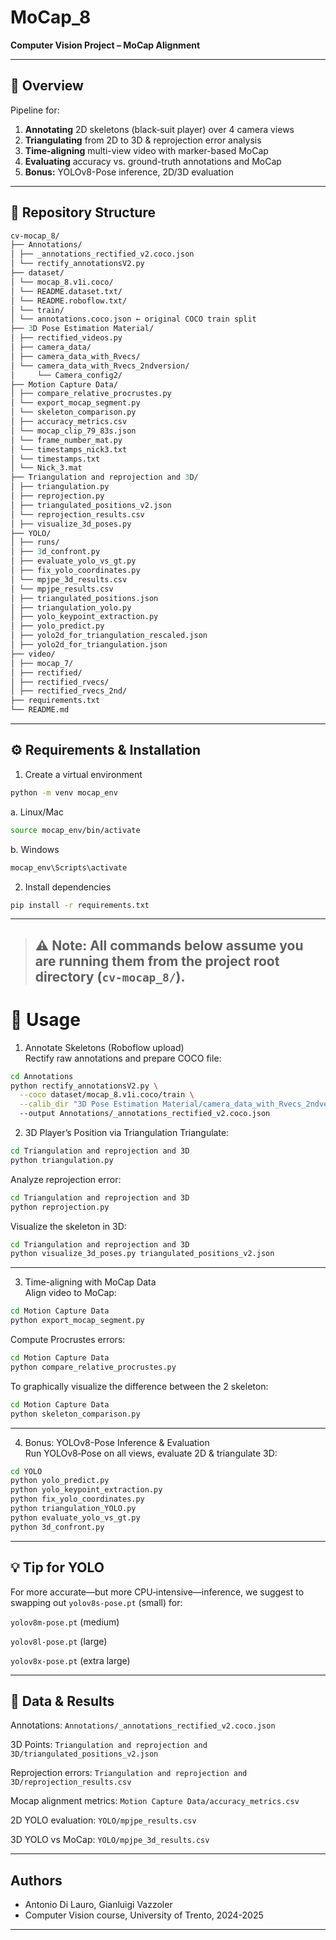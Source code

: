 # MoCap_8

**Computer Vision Project – MoCap Alignment**  

---

## 🔎 Overview

Pipeline for:

1. **Annotating** 2D skeletons (black‐suit player) over 4 camera views  
2. **Triangulating** from 2D to 3D & reprojection error analysis  
3. **Time-aligning** multi-view video with marker-based MoCap  
4. **Evaluating** accuracy vs. ground-truth annotations and MoCap  
5. **Bonus:** YOLOv8-Pose inference, 2D/3D evaluation

---

## 📁 Repository Structure

```graphql
cv-mocap_8/
├── Annotations/
│ ├── _annotations_rectified_v2.coco.json
│ └── rectify_annotationsV2.py
├── dataset/
│ └── mocap_8.v1i.coco/
│ └── README.dataset.txt/
│ └── README.roboflow.txt/
│ └── train/
│ └── annotations.coco.json ← original COCO train split
├── 3D Pose Estimation Material/
│ ├── rectified_videos.py
│ ├── camera_data/
│ ├── camera_data_with_Rvecs/
│ └── camera_data_with_Rvecs_2ndversion/
│     └── Camera_config2/
├── Motion Capture Data/
│ ├── compare_relative_procrustes.py
│ └── export_mocap_segment.py
│ └── skeleton_comparison.py
│ ├── accuracy_metrics.csv
│ └── mocap_clip_79_83s.json
│ └── frame_number_mat.py
│ └── timestamps_nick3.txt
│ └── timestamps.txt
│ └── Nick_3.mat
├── Triangulation and reprojection and 3D/
│ ├── triangulation.py
│ ├── reprojection.py
│ ├── triangulated_positions_v2.json
│ └── reprojection_results.csv
│ ├── visualize_3d_poses.py
├── YOLO/
│ ├── runs/
│ ├── 3d_confront.py
│ ├── evaluate_yolo_vs_gt.py
│ ├── fix_yolo_coordinates.py
│ └── mpjpe_3d_results.csv
│ └── mpjpe_results.csv
│ ├── triangulated_positions.json
│ ├── triangulation_yolo.py
│ ├── yolo_keypoint_extraction.py
│ ├── yolo_predict.py
│ ├── yolo2d_for_triangulation_rescaled.json
│ ├── yolo2d_for_triangulation.json
├── video/
│ ├── mocap_7/
│ ├── rectified/
│ ├── rectified_rvecs/
│ ├── rectified_rvecs_2nd/
├── requirements.txt
└── README.md

```
---
## ⚙️ Requirements & Installation

1. Create a virtual environment
```bash
python -m venv mocap_env
```
a. Linux/Mac
```bash
source mocap_env/bin/activate
```
b. Windows
```bash
mocap_env\Scripts\activate
```
2. Install dependencies
```bash
pip install -r requirements.txt
```
---
> **⚠️ Note:** All commands below assume you are running them from the project root directory (`cv-mocap_8/`).
> ---
# 🚀 Usage
1. Annotate Skeletons (Roboflow upload)  
Rectify raw annotations and prepare COCO file:
```bash
cd Annotations
python rectify_annotationsV2.py \
  --coco dataset/mocap_8.v1i.coco/train \
  --calib_dir "3D Pose Estimation Material/camera_data_with_Rvecs_2ndversion/Camera_config2"
  --output Annotations/_annotations_rectified_v2.coco.json
```
2. 3D Player’s Position via Triangulation
Triangulate: 
```bash
cd Triangulation and reprojection and 3D
python triangulation.py
```
Analyze reprojection error:
```bash
cd Triangulation and reprojection and 3D
python reprojection.py
```
Visualize the skeleton in 3D:
```bash
cd Triangulation and reprojection and 3D
python visualize_3d_poses.py triangulated_positions_v2.json
```
---
3. Time-aligning with MoCap Data  
Align video to MoCap:
```bash
cd Motion Capture Data
python export_mocap_segment.py
```
Compute Procrustes errors:
```bash
cd Motion Capture Data
python compare_relative_procrustes.py
```
To graphically visualize the difference between the 2 skeleton:
```bash
cd Motion Capture Data
python skeleton_comparison.py
```
---
4. Bonus: YOLOv8-Pose Inference & Evaluation  
Run YOLOv8‑Pose on all views, evaluate 2D & triangulate 3D:
```bash
cd YOLO
python yolo_predict.py
python yolo_keypoint_extraction.py
python fix_yolo_coordinates.py
python triangulation_YOLO.py
python evaluate_yolo_vs_gt.py 
python 3d_confront.py
```
---
## 💡 Tip for YOLO  
For more accurate—but more CPU‐intensive—inference, we suggest to swapping out `yolov8s-pose.pt` (small) for:

`yolov8m-pose.pt` (medium)

`yolov8l-pose.pt` (large)

`yolov8x-pose.pt` (extra large)

---
## 📂 Data & Results

Annotations: `Annotations/_annotations_rectified_v2.coco.json`

3D Points: `Triangulation and reprojection and 3D/triangulated_positions_v2.json`

Reprojection errors: `Triangulation and reprojection and 3D/reprojection_results.csv`

Mocap alignment metrics: `Motion Capture Data/accuracy_metrics.csv`

2D YOLO evaluation: `YOLO/mpjpe_results.csv`

3D YOLO vs MoCap: `YOLO/mpjpe_3d_results.csv`

--- 

## Authors

- Antonio Di Lauro, Gianluigi Vazzoler
- Computer Vision course, University of Trento, 2024-2025

---

